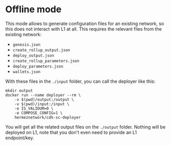 # Offline mode

This mode allows to generate configuration files for an existing network, so this does not interact with L1 at all.
This requires the relevant files from the existing network:
- ```genesis.json```   
- ```create_rollup_output.json```
- ```deploy_output.json```
- ```create_rollup_parameters.json```
- ```deploy_parameters.json```
- ```wallets.json```

With these files in the ```./input``` folder, you can call the deployer like this:

    mkdir output
    docker run --name deployer --rm \
        -v $(pwd)/output:/output \
        -v $(pwd)/input:/input \
        -e IS_VALIDUM=0 \
        -e COMPOSE_CONFIG=1 \
        hermeznetwork/cdk-sc-deployer

You will get all the related output files on the ```./output``` folder. Nothing will be deployed on L1, note that you don't even need to provide an L1 endpoint/key.